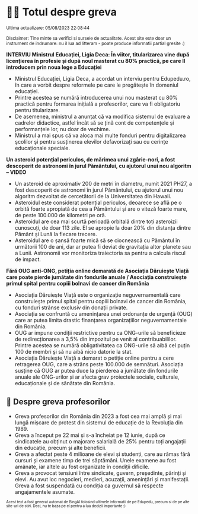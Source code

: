 # 👩‍🏫 Totul despre greva
<sub>Ultima actualizare: 05/08/2023 22:08:44</sub>

<sub>Disclaimer: Tine minte sa verifici si sursele de actualitate. Acest site este doar un instrument de indrumare: nu il lua ad litteram - poate produce informatii partial gresite :)</sub>

**INTERVIU Ministrul Educației, Ligia Deca: În viitor, titularizarea vine după licențierea în profesie și după noul masterat cu 80% practică, pe care îl introducem prin noua lege a Educației**
- Ministrul Educației, Ligia Deca, a acordat un interviu pentru Edupedu.ro, în care a vorbit despre reformele pe care le pregătește în domeniul educației.
- Printre acestea se numără introducerea unui nou masterat cu 80% practică pentru formarea inițială a profesorilor, care va fi obligatoriu pentru titularizare.
- De asemenea, ministrul a anunțat că va modifica sistemul de evaluare a cadrelor didactice, astfel încât să se țină cont de competențele și performanțele lor, nu doar de vechime.
- Ministrul a mai spus că va aloca mai multe fonduri pentru digitalizarea școlilor și pentru susținerea elevilor defavorizați sau cu cerințe educaționale speciale.

**Un asteroid potențial periculos, de mărimea unui zgârie-nori, a fost descoperit de astronomi în jurul Pământului, cu ajutorul unui nou algoritm – VIDEO**
- Un asteroid de aproximativ 200 de metri în diametru, numit 2021 PH27, a fost descoperit de astronomi în jurul Pământului, cu ajutorul unui nou algoritm dezvoltat de cercetătorii de la Universitatea din Hawaii.
- Asteroidul este considerat potențial periculos, deoarece se află pe o orbită foarte apropiată de cea a Pământului și are o viteză foarte mare, de peste 100.000 de kilometri pe oră.
- Asteroidul are cea mai scurtă perioadă orbitală dintre toți asteroizii cunoscuți, de doar 113 zile. El se apropie la doar 20% din distanța dintre Pământ și Lună la fiecare trecere.
- Asteroidul are o șansă foarte mică să se ciocnească cu Pământul în următorii 100 de ani, dar ar putea fi deviat de gravitația altor planete sau a Lunii. Astronomii vor monitoriza traiectoria sa pentru a calcula riscul de impact.

**Fără OUG anti-ONG, petiția online demarată de Asociația Dăruiește Viață care poate pierde jumătate din fondurile anuale / Asociația construiește primul spital pentru copiii bolnavi de cancer din România**
- Asociația Dăruiește Viață este o organizație neguvernamentală care construiește primul spital pentru copiii bolnavi de cancer din România, cu fonduri strânse exclusiv din donații private.
- Asociația se confruntă cu amenințarea unei ordonanțe de urgență (OUG) care ar putea limita drastic finanțarea organizațiilor neguvernamentale din România.
- OUG ar impune condiții restrictive pentru ca ONG-urile să beneficieze de redirecționarea a 3,5% din impozitul pe venit al contribuabililor. Printre acestea se numără obligativitatea ca ONG-urile să aibă cel puțin 100 de membri și să nu aibă nicio datorie la stat.
- Asociația Dăruiește Viață a demarat o petiție online pentru a cere retragerea OUG, care a strâns peste 100.000 de semnături. Asociația susține că OUG ar putea duce la pierderea a jumătate din fondurile anuale ale ONG-urilor și ar afecta grav proiectele sociale, culturale, educaționale și de sănătate din România.

## 🏫 Despre greva profesorilor
- Greva profesorilor din România din 2023 a fost cea mai amplă și mai lungă mișcare de protest din sistemul de educație de la Revoluția din 1989.
- Greva a început pe 22 mai și s-a încheiat pe 12 iunie, după ce sindicatele au obținut o majorare salarială de 25% pentru toți angajații din educație, precum și alte beneficii.
- Greva a afectat peste 4 milioane de elevi și studenți, care au rămas fără cursuri și examene timp de trei săptămâni. Unele examene au fost amânate, iar altele au fost organizate în condiții dificile.
- Greva a provocat tensiuni între sindicate, guvern, președinte, părinți și elevi. Au avut loc negocieri, medieri, acuzații, amenințări și manifestații. Greva a fost suspendată cu condiția ca guvernul să respecte angajamentele asumate.


<sub><sub>Acest text a fost generat automat de BingAI folosind ultimele informatii de pe Edupedu, precum si de pe alte site-uri de stiri. Deci, nu te baza pe el pentru a lua decizii importante :)</sub></sub>